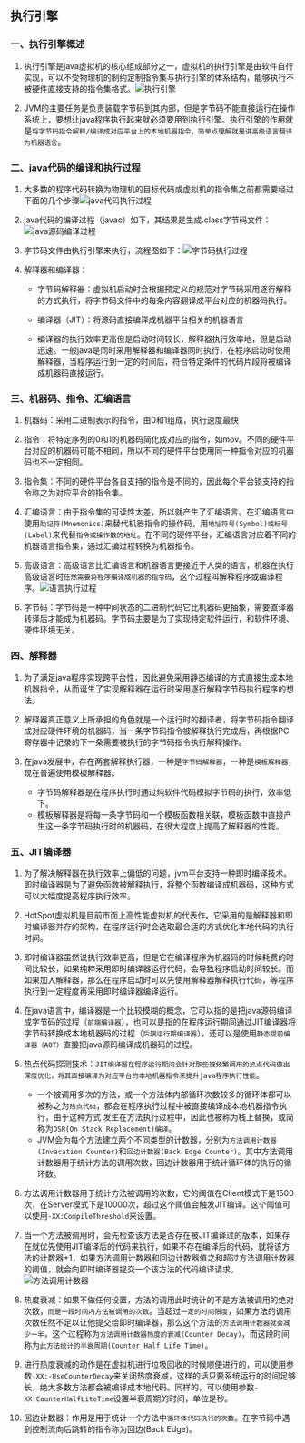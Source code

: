 ## 执行引擎

### 一、执行引擎概述
1. 执行引擎是java虚拟机的核心组成部分之一，虚拟机的执行引擎是由软件自行实现，可以不受物理机的制约定制指令集与执行引擎的体系结构，能够执行不被硬件直接支持的指令集格式。![执行引擎](./img/执行引擎.jpg)

2. JVM的主要任务是负责装载字节码到其内部，但是字节码不能直接运行在操作系统上，要想让java程序执行起来就必须要用到执行引擎。执行引擎的作用就是`将字节码指令解释/编译成对应平台上的本地机器指令，简单点理解就是讲高级语言翻译为机器语言`。

### 二、java代码的编译和执行过程
1. 大多数的程序代码转换为物理机的目标代码或虚拟机的指令集之前都需要经过下面的几个步骤![java代码执行过程](./img/java代码执行过程.jpg)

2. java代码的编译过程（javac）如下，其结果是生成.class字节码文件：![java源码编译过程](./img/java源码编译.jpg)

3. 字节码文件由执行引擎来执行，流程图如下：![字节码执行过程](./img/字节码执行过程.jpg)

4. 解释器和编译器：
    - 字节码解释器：虚拟机启动时会根据预定义的规范对字节码采用逐行解释的方式执行，将字节码文件中的每条内容翻译成平台对应的机器码执行。

    - 编译器（JIT）：将源码直接编译成机器平台相关的机器语言

    - 编译器的执行效率更高但是启动时间较长，解释器执行效率地，但是启动迅速。一般java是同时采用解释器和编译器同时执行，在程序启动时使用解释器，当程序运行到一定的时间后，符合特定条件的代码片段将被编译成机器码直接运行。

### 三、机器码、指令、汇编语言
1. 机器码：采用二进制表示的指令，由0和1组成，执行速度最快

2. 指令：将特定序列的0和1的机器码简化成对应的指令，如mov。不同的硬件平台对应的机器码可能不相同，所以不同的硬件平台使用同一种指令对应的机器码也不一定相同。

3. 指令集：不同的硬件平台各自支持的指令是不同的，因此每个平台锁支持的指令称之为对应平台的指令集。

4. 汇编语言：由于指令集的可读性太差，所以就产生了汇编语言。在汇编语言中使用`助记符(Mnemonics)`来替代机器指令的操作码，用`地址符号(Symbol)或标号(Label)`来代替`指令或操作数的地址`。在不同的硬件平台，汇编语言对应着不同的机器语言指令集，通过汇编过程转换为机器指令。

5. 高级语言：高级语言比汇编语言和机器语言更接近于人类的语言，机器在执行高级语言时`任然需要将程序编译成机器的指令码`，这个过程叫解释程序或编译程序。![语言执行过程](./img/语言执行过程.jpg)

6. 字节码：字节码是一种中间状态的二进制代码它比机器码更抽象，需要直译器转译后才能成为机器码。字节码主要是为了实现特定软件运行，和软件环境、硬件环境无关。

### 四、解释器
1. 为了满足java程序实现跨平台性，因此避免采用静态编译的方式直接生成本地机器指令，从而诞生了实现解释器在运行时采用逐行解释字节码执行程序的想法。

2. 解释器真正意义上所承担的角色就是一个运行时的翻译者，将字节码指令翻译成对应硬件环境的机器码，当一条字节码指令被解释执行完成后，再根据PC寄存器中记录的下一条需要被执行的字节码指令执行解释操作。

3. 在java发展中，存在两套解释执行器，一种是`字节码解释器`，一种是`模板解释器`，现在普遍使用模板解释器。
    - 字节码解释器是在程序执行时通过纯软件代码模拟字节码的执行，效率低下。
    - 模板解释器是将每一条字节码和一个模板函数相关联，模板函数中直接产生这一条字节码执行时的机器码，在很大程度上提高了解释器的性能。

### 五、JIT编译器
1. 为了解决解释器在执行效率上偏低的问题，jvm平台支持一种即时编译技术。即时编译器是为了避免函数被解释执行，将整个函数编译成机器码，这种方式可以大幅度提高程序执行效率。

2. HotSpot虚拟机是目前市面上高性能虚拟机的代表作。它采用的是解释器和即时编译器并存的架构，在程序运行时会选取最合适的方式优化本地代码的执行时间。

3. 即时编译器虽然说执行效率更高，但是它在编译程序为机器码的时候耗费的时间比较长，如果纯粹采用即时编译器运行代码，会导致程序启动时间较长。而如果加入解释器，那么在程序启动时可以先使用解释器解释执行代码，等程序执行到一定程度再采用即时编译器编译运行。

4. 在java语言中，编译器是一个比较模糊的概念，它可以指的是把java源码编译成字节码的过程（`前端编译器`），也可以是指的在程序运行期间通过JIT编译器将字节码转换成本地机器码的过程（`后端运行期编译器`），还可以是使用`静态提前编译器（AOT）`直接把java源码编译成机器码的过程。

5. 热点代码探测技术：`JIT编译器在程序运行期间会针对那些被频繁调用的热点代码做出深度优化，将其直接编译为对应平台的本地机器指令来提升java程序执行性能`。
    - 一个被调用多次的方法，或一个方法体内部循环次数较多的循环体都可以被称之为`热点代码`，都会在程序执行过程中被直接编译成本地机器指令执行，由于这种方式 发生在方法执行过程中，因此也被称为栈上替换，或简称为`OSR(On Stack Replacement)编译`。
    - JVM会为每个方法建立两个不同类型的计数器，分别为`方法调用计数器(Invacation Counter)`和`回边计数器(Back Edge Counter)`。其中方法调用计数器用于统计方法的调用次数，回边计数器用于统计循环体的执行的循环数。

6. 方法调用计数器用于统计方法被调用的次数，它的阈值在Client模式下是1500次，在Server模式下是10000次，超过这个阈值会触发JIT编译。这个阈值可以使用`-XX:CompileThreshold`来设置。

7. 当一个方法被调用时，会先检查该方法是否存在被JIT编译过的版本，如果存在就优先使用JIT编译后的代码来执行，如果不存在编译后的代码，就将该方法的计数器+1，如果方法调用计数器和回边计数器值之和超过方法调用计数器的阈值，就会向即时编译器提交一个该方法的代码编译请求。![方法调用计数器](./img/方法调用计数器.jpg)

8. 热度衰减：如果不做任何设置，方法的调用此时统计的不是方法被调用的绝对次数，`而是一段时间内方法被调用的次数`。当超过`一定的时间限度`，如果方法的调用次数任然不足以让他提交给即时编译器，那么这个方法的`方法调用计数器就会减少一半`，这个过程称为`方法调用计数器热度的衰减(Counter Decay)`，而这段时间称为`此方法统计的半衰周期(Counter Half Life Time)`。

9. 进行热度衰减的动作是在虚拟机进行垃圾回收的时候顺便进行的，可以使用参数`-XX:-UseCounterDecay`来关闭热度衰减，这样的话只要系统运行的时间足够长，绝大多数方法都会被编译成本地代码。同样的，可以使用参数`-XX:CounterHalfLiteTime`设置半衰周期的时间，单位是秒。

10. 回边计数器：作用是用于统计一个方法中`循环体代码执行的次数`。在字节码中遇到控制流向后跳转的指令称为回边(Back Edge)。



